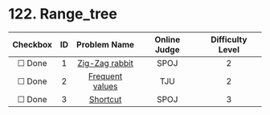 # 122. Range_tree


| Checkbox | ID | Problem Name|Online Judge|Difficulty Level|
|:---:|:---:|:---:|:---:|:---:|
|&#9744; Done|1|[Zig-Zag rabbit](http://www.spoj.com/problems/ZIGZAG/)|SPOJ|2|
|&#9744; Done|2|[Frequent values](http://acm.tju.edu.cn/toj/showp2913.html)|TJU|2|
|&#9744; Done|3|[Shortcut](http://www.spoj.com/problems/SHORTCUT/)|SPOJ|3|
